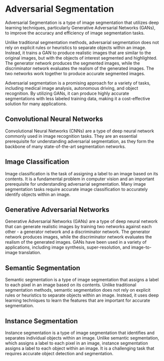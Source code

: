 # Adversarial Segmentation

Adversarial Segmentation is a type of image segmentation that utilizes deep learning techniques, particularly Generative Adversarial Networks (GANs), to improve the accuracy and efficiency of image segmentation tasks. 

Unlike traditional segmentation methods, adversarial segmentation does not rely on explicit rules or heuristics to separate objects within an image. Instead, it trains a GAN to produce realistic images that are similar to the original images, but with the objects of interest segmented and highlighted. The generator network produces the segmented images, while the discriminator network evaluates the realism of the generated images. The two networks work together to produce accurate segmented images.

Adversarial segmentation is a promising approach for a variety of tasks, including medical image analysis, autonomous driving, and object recognition. By utilizing GANs, it can produce highly accurate segmentations with less labeled training data, making it a cost-effective solution for many applications.

## Convolutional Neural Networks

Convolutional Neural Networks (CNNs) are a type of deep neural network commonly used in image recognition tasks. They are an essential prerequisite for understanding adversarial segmentation, as they form the backbone of many state-of-the-art segmentation networks.

## Image Classification

Image classification is the task of assigning a label to an image based on its contents. It is a fundamental problem in computer vision and an important prerequisite for understanding adversarial segmentation. Many image segmentation tasks require accurate image classification to accurately identify objects within an image.

## Generative Adversarial Networks

Generative Adversarial Networks (GANs) are a type of deep neural network that can generate realistic images by training two networks against each other - a generator network and a discriminator network. The generator network produces images, while the discriminator network evaluates the realism of the generated images. GANs have been used in a variety of applications, including image synthesis, super-resolution, and image-to-image translation.

## Semantic Segmentation

Semantic segmentation is a type of image segmentation that assigns a label to each pixel in an image based on its contents. Unlike traditional segmentation methods, semantic segmentation does not rely on explicit rules or heuristics to separate objects within an image. Instead, it uses deep learning techniques to learn the features that are important for accurate segmentation.

## Instance Segmentation

Instance segmentation is a type of image segmentation that identifies and separates individual objects within an image. Unlike semantic segmentation, which assigns a label to each pixel in an image, instance segmentation assigns a label to each object within an image. It is a challenging task that requires accurate object detection and segmentation.
